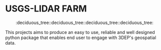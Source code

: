 # USGS-LIDAR FARM 
<center><p align = "center"> :deciduous_tree::deciduous_tree::deciduous_tree::deciduous_tree:</p> </center>
This projects aims to produce an easy to use, reliable and well designed python package that enables end user to engage with 3DEP's geospatial data.


